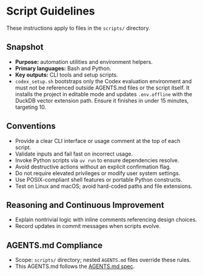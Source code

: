 # Script Guidelines

These instructions apply to files in the `scripts/` directory.

## Snapshot
- **Purpose:** automation utilities and environment helpers.
- **Primary languages:** Bash and Python.
- **Key outputs:** CLI tools and setup scripts.
- `codex_setup.sh` bootstraps only the Codex evaluation environment and must
  not be referenced outside AGENTS.md files or the script itself. It installs
  the project in editable mode and updates `.env.offline` with the DuckDB
  vector extension path. Ensure it finishes in under 15 minutes, targeting 10.

## Conventions
- Provide a clear CLI interface or usage comment at the top of each script.
- Validate inputs and fail fast on incorrect usage.
- Invoke Python scripts via `uv run` to ensure dependencies resolve.
- Avoid destructive actions without an explicit confirmation flag.
- Do not require elevated privileges or modify user system settings.
- Use POSIX-compliant shell features or portable Python constructs.
- Test on Linux and macOS; avoid hard-coded paths and file extensions.

## Reasoning and Continuous Improvement
- Explain nontrivial logic with inline comments referencing design choices.
- Record updates in commit messages when scripts evolve.

## AGENTS.md Compliance
- Scope: `scripts/` directory; nested `AGENTS.md` files override these rules.
- This AGENTS.md follows the [AGENTS.md spec](https://gist.github.com).
